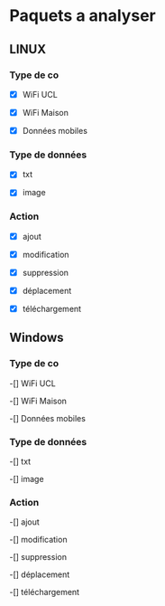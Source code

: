# Paquets a analyser 
## LINUX
### Type de co

-[X] WiFi UCL 

-[X] WiFi Maison 

-[X] Données mobiles 

### Type de données

-[X] txt

-[X] image

### Action

-[X] ajout

-[X] modification

-[X] suppression 

-[X] déplacement

-[X] téléchargement 

## Windows
### Type de co

-[] WiFi UCL 

-[] WiFi Maison 

-[] Données mobiles 

### Type de données

-[] txt

-[] image

### Action

-[] ajout

-[] modification

-[] suppression 

-[] déplacement

-[] téléchargement 


